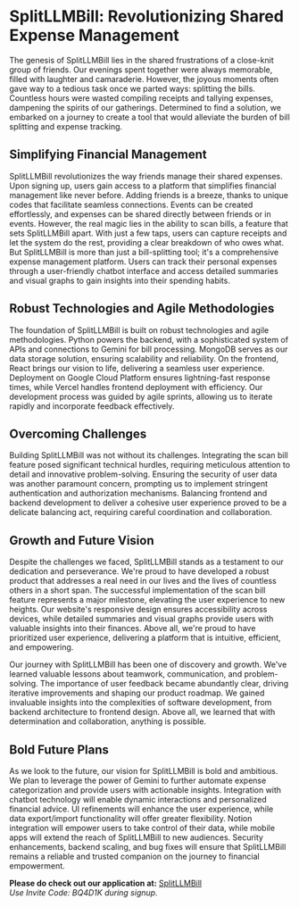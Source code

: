 # SplitLLMBill: Revolutionizing Shared Expense Management

The genesis of SplitLLMBill lies in the shared frustrations of a close-knit group of friends. Our evenings spent together were always memorable, filled with laughter and camaraderie. However, the joyous moments often gave way to a tedious task once we parted ways: splitting the bills. Countless hours were wasted compiling receipts and tallying expenses, dampening the spirits of our gatherings. Determined to find a solution, we embarked on a journey to create a tool that would alleviate the burden of bill splitting and expense tracking.

## Simplifying Financial Management

SplitLLMBill revolutionizes the way friends manage their shared expenses. Upon signing up, users gain access to a platform that simplifies financial management like never before. Adding friends is a breeze, thanks to unique codes that facilitate seamless connections.  Events can be created effortlessly, and expenses can be shared directly between friends or in events. However, the real magic lies in the ability to scan bills, a feature that sets SplitLLMBill apart. With just a few taps, users can capture receipts and let the system do the rest, providing a clear breakdown of who owes what. But SplitLLMBill is more than just a bill-splitting tool; it's a comprehensive expense management platform. Users can track their personal expenses through a user-friendly chatbot interface and access detailed summaries and visual graphs to gain insights into their spending habits.

## Robust Technologies and Agile Methodologies

The foundation of SplitLLMBill is built on robust technologies and agile methodologies. Python powers the backend, with a sophisticated system of APIs and connections to Gemini for bill processing. MongoDB serves as our data storage solution, ensuring scalability and reliability. On the frontend, React brings our vision to life, delivering a seamless user experience. Deployment on Google Cloud Platform ensures lightning-fast response times, while Vercel handles frontend deployment with efficiency. Our development process was guided by agile sprints, allowing us to iterate rapidly and incorporate feedback effectively.

## Overcoming Challenges

Building SplitLLMBill was not without its challenges. Integrating the scan bill feature posed significant technical hurdles, requiring meticulous attention to detail and innovative problem-solving. Ensuring the security of user data was another paramount concern, prompting us to implement stringent authentication and authorization mechanisms. Balancing frontend and backend development to deliver a cohesive user experience proved to be a delicate balancing act, requiring careful coordination and collaboration.

## Growth and Future Vision

Despite the challenges we faced, SplitLLMBill stands as a testament to our dedication and perseverance. We're proud to have developed a robust product that addresses a real need in our lives and the lives of countless others in a short span. The successful implementation of the scan bill feature represents a major milestone, elevating the user experience to new heights. Our website's responsive design ensures accessibility across devices, while detailed summaries and visual graphs provide users with valuable insights into their finances. Above all, we're proud to have prioritized user experience, delivering a platform that is intuitive, efficient, and empowering.

Our journey with SplitLLMBill has been one of discovery and growth. We've learned valuable lessons about teamwork, communication, and problem-solving. The importance of user feedback became abundantly clear, driving iterative improvements and shaping our product roadmap. We gained invaluable insights into the complexities of software development, from backend architecture to frontend design. Above all, we learned that with determination and collaboration, anything is possible.

## Bold Future Plans

As we look to the future, our vision for SplitLLMBill is bold and ambitious. We plan to leverage the power of Gemini to further automate expense categorization and provide users with actionable insights. Integration with chatbot technology will enable dynamic interactions and personalized financial advice. UI refinements will enhance the user experience, while data export/import functionality will offer greater flexibility. Notion integration will empower users to take control of their data, while mobile apps will extend the reach of SplitLLMBill to new audiences. Security enhancements, backend scaling, and bug fixes will ensure that SplitLLMBill remains a reliable and trusted companion on the journey to financial empowerment.

**Please do check out our application at:** [SplitLLMBill](https://slb-frontend.vercel.app/)  
*Use Invite Code: BQ4D1K during signup.*